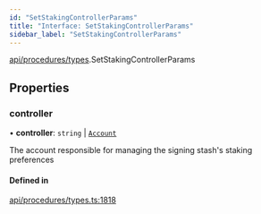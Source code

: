 ```yaml
---
id: "SetStakingControllerParams"
title: "Interface: SetStakingControllerParams"
sidebar_label: "SetStakingControllerParams"
---
```


[api/procedures/types](../../../../../modules/API/Procedures/Types/Types.md).SetStakingControllerParams

## Properties

### controller

• **controller**: `string` \| [`Account`](../../../../../classes/API/Entities/Account/Account.md)

The account responsible for managing the signing stash's staking preferences

#### Defined in

[api/procedures/types.ts:1818](https://github.com/PolymeshAssociation/polymesh-sdk/blob/49a0066c3/src/api/procedures/types.ts#L1818)
